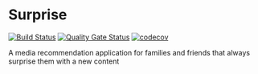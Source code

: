 # Surprise

[![Build Status](https://travis-ci.com/NagyGyorgyKristof/Surprise.svg?branch=dev)](https://travis-ci.com/NagyGyorgyKristof/Surprise)
[![Quality Gate Status](https://sonarcloud.io/api/project_badges/measure?project=NagyGyorgyKristof_Surprise&metric=alert_status)](https://sonarcloud.io/dashboard?id=NagyGyorgyKristof_Surprise)
[![codecov](https://codecov.io/gh/NagyGyorgyKristof/Surprise/branch/dev/graph/badge.svg?token=DNHRY55QLW)](https://codecov.io/gh/NagyGyorgyKristof/Surprise)

A media recommendation application for families and friends that always surprise them with a new content
